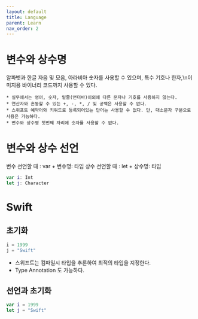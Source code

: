```yaml
---
layout: default
title: Language
parent: Learn
nav_order: 2
---
```


# 변수와 상수명

알파벳과 한글 자음 및 모음, 아라비아 숫자를 사용할 수 있으며, 특수 기호나 한자,\n이미지용 바이너리 코드까지 사용할 수 있다.
```
* 실무에서는 영어, 숫자, 밑줄(언더바)이외에 다른 문자나 기호를 사용하지 않는다.
* 연산자와 혼동할 수 있는 +, -, *, / 및 공백은 사용할 수 없다.
* 스위프트 예약어와 키워드로 등록되어있는 단어는 사용할 수 없다. 단, 대소문자 구분으로 사용은 가능하다.
* 변수와 상수명 첫번째 자리에 숫자를 사용할 수 없다.
```

# 변수와 상수 선언

변수 선언할 때 : var + 변수명: 타입
상수 선언할 때 : let + 상수명: 타입

```swift
var i: Int
let j: Character
```

# Swift

## 초기화
```swift
i = 1999
j = "Swift"
```
* 스위프트는 컴파일시 타입을 추론하여 최적의 타입을 지정한다.
* Type Annotation 도 가능하다.

## 선언과 초기화

```swift
var i = 1999
let j = "Swift"
```
